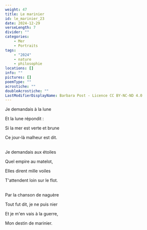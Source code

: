 ```yaml
---
weight: 47
title: Le marinier
id: le_marinier_23
date: 2024-12-29
verseLength: 7
divider: ""
categories:
    - Mer
    - Portraits
tags:
    - "2024"
    - nature
    - philosophie
locations: []
info: ""
pictures: []
poemType: ""
acrostiche: ""
doubleAcrostiche: ""
LastModifierDisplayName: Barbara Post - Licence CC BY-NC-ND 4.0
---
```

Je demandais à la lune

Et la lune répondit :

Si la mer est verte et brune

Ce jour-là malheur est dit.

 \
Je demandais aux étoiles

Quel empire au matelot,

Elles dirent mille voiles

T'attendent loin sur le flot.

 \
Par la chanson de naguère

Tout fut dit, je ne puis nier

Et je m'en vais à la guerre,

Mon destin de marinier.
